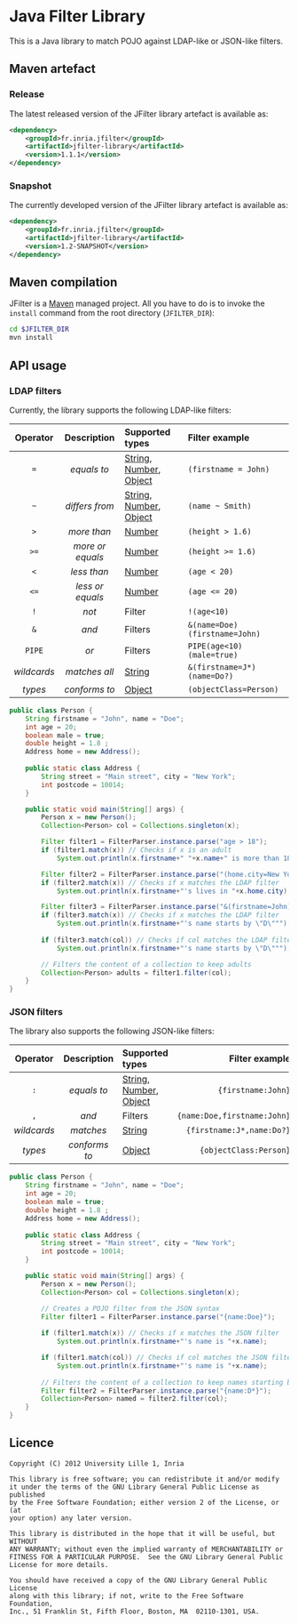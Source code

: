 # Java Filter Library

This is a Java library to match POJO against LDAP-like or JSON-like filters.


## Maven artefact

### Release
The latest released version of the JFilter library artefact is available as:

``` xml
<dependency>
    <groupId>fr.inria.jfilter</groupId>
    <artifactId>jfilter-library</artifactId>
    <version>1.1.1</version>
</dependency>
```

### Snapshot
The currently developed version of the JFilter library artefact is available as:

``` xml
<dependency>
    <groupId>fr.inria.jfilter</groupId>
    <artifactId>jfilter-library</artifactId>
    <version>1.2-SNAPSHOT</version>
</dependency>
```

## Maven compilation

JFilter is a [Maven](http://maven.apache.org "Maven") managed project. All you have to do is to invoke the `install` command from the root directory (`JFILTER_DIR`):

``` bash
cd $JFILTER_DIR
mvn install
```



## API usage

### LDAP filters

Currently, the library supports the following LDAP-like filters:

| Operator    | Description       | Supported types | Filter example |
|:-----------:|:-----------------:|:----------------| :--------------|
| `=`         | *equals to*       | [String](http://docs.oracle.com/javase/6/docs/api/java/lang/String.html), [Number](http://docs.oracle.com/javase/6/docs/api/java/lang/Number.html), [Object](http://docs.oracle.com/javase/6/docs/api/java/lang/Object.html) | `(firstname = John)` |
| `~`         | *differs from*    | [String](http://docs.oracle.com/javase/6/docs/api/java/lang/String.html), [Number](http://docs.oracle.com/javase/6/docs/api/java/lang/Number.html), [Object](http://docs.oracle.com/javase/6/docs/api/java/lang/Object.html) | `(name ~ Smith)` |
| `>`         | *more than*       | [Number](http://docs.oracle.com/javase/6/docs/api/java/lang/Number.html) | `(height > 1.6)` |
| `>=`        | *more or equals*  | [Number](http://docs.oracle.com/javase/6/docs/api/java/lang/Number.html) | `(height >= 1.6)` |
| `<`         | *less than*       | [Number](http://docs.oracle.com/javase/6/docs/api/java/lang/Number.html) | `(age < 20)` |
| `<=`        | *less or equals*  | [Number](http://docs.oracle.com/javase/6/docs/api/java/lang/Number.html) | `(age <= 20)` |
| `!`         | *not*             | Filter          | `!(age<10)` |
| `&`         | *and*             | Filters         | `&(name=Doe)(firstname=John)` |
| `PIPE`      | *or*              | Filters         | `PIPE(age<10)(male=true)` |
| *wildcards* | *matches all*     | [String](http://docs.oracle.com/javase/6/docs/api/java/lang/String.html) | `&(firstname=J*)(name=Do?)` |
| *types*     | *conforms to*     | [Object](http://docs.oracle.com/javase/6/docs/api/java/lang/Object.html) |  `(objectClass=Person)` |


``` java
public class Person {
    String firstname = "John", name = "Doe";
	int age = 20;
	boolean male = true;
	double height = 1.8 ;
	Address home = new Address(); 
	
	public static class Address {
	    String street = "Main street", city = "New York";
	    int postcode = 10014;
	}

    public static void main(String[] args) {
        Person x = new Person();
        Collection<Person> col = Collections.singleton(x);

        Filter filter1 = FilterParser.instance.parse("age > 18");
        if (filter1.match(x)) // Checks if x is an adult
            System.out.println(x.firstname+" "+x.name+" is more than 18 years old.");

        Filter filter2 = FilterParser.instance.parse("(home.city=New York)");
        if (filter2.match(x)) // Checks if x matches the LDAP filter
            System.out.println(x.firstname+"'s lives in "+x.home.city);

        Filter filter3 = FilterParser.instance.parse("&(firstname=John)(name=D*)");
        if (filter3.match(x)) // Checks if x matches the LDAP filter
            System.out.println(x.firstname+"'s name starts by \"D\""");
            
        if (filter3.match(col)) // Checks if col matches the LDAP filter
            System.out.println(x.firstname+"'s name starts by \"D\""");

        // Filters the content of a collection to keep adults
        Collection<Person> adults = filter1.filter(col);
    }
}
```

### JSON filters
The library also supports the following JSON-like filters:

| Operator | Description  | Supported types | Filter example |
|:--------:|:------------:|:----------------| --------------:|
| `:`      | *equals to*  | [String](http://docs.oracle.com/javase/6/docs/api/java/lang/String.html), [Number](http://docs.oracle.com/javase/6/docs/api/java/lang/Number.html), [Object](http://docs.oracle.com/javase/6/docs/api/java/lang/Object.html) | `{firstname:John}` |
| `,`      | *and*        | Filters         | `{name:Doe,firstname:John}` |
| *wildcards* | *matches*  | [String](http://docs.oracle.com/javase/6/docs/api/java/lang/String.html) | `{firstname:J*,name:Do?}` |
| *types*  | *conforms to* | [Object](http://docs.oracle.com/javase/6/docs/api/java/lang/Object.html) |  `{objectClass:Person}` |


``` java
public class Person {
    String firstname = "John", name = "Doe";
	int age = 20;
	boolean male = true;
	double height = 1.8 ;
	Address home = new Address(); 
	
	public static class Address {
	    String street = "Main street", city = "New York";
	    int postcode = 10014;
	}

    public static void main(String[] args) {
        Person x = new Person();
        Collection<Person> col = Collections.singleton(x);

        // Creates a POJO filter from the JSON syntax
        Filter filter1 = FilterParser.instance.parse("{name:Doe}");
            
        if (filter1.match(x)) // Checks if x matches the JSON filter
            System.out.println(x.firstname+"'s name is "+x.name);

        if (filter1.match(col)) // Checks if col matches the JSON filter
            System.out.println(x.firstname+"'s name is "+x.name);
            
        // Filters the content of a collection to keep names starting by D
        Filter filter2 = FilterParser.instance.parse("{name:D*}");            
        Collection<Person> named = filter2.filter(col);
    }
}
```

## Licence

    Copyright (C) 2012 University Lille 1, Inria

    This library is free software; you can redistribute it and/or modify
    it under the terms of the GNU Library General Public License as published
    by the Free Software Foundation; either version 2 of the License, or (at
    your option) any later version.

    This library is distributed in the hope that it will be useful, but WITHOUT
    ANY WARRANTY; without even the implied warranty of MERCHANTABILITY or
    FITNESS FOR A PARTICULAR PURPOSE.  See the GNU Library General Public
    License for more details.

    You should have received a copy of the GNU Library General Public License
    along with this library; if not, write to the Free Software Foundation,
    Inc., 51 Franklin St, Fifth Floor, Boston, MA  02110-1301, USA.